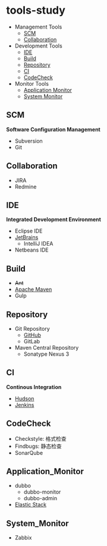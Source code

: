# tools-study

- Management Tools
  - [SCM](#scm)
  - [Collaboration](#collaboration)
- Development Tools
  - [IDE](#ide)
  - [Build](#build)
  - [Repository](#repository)
  - [CI](#ci)
  - [CodeCheck](#codecheck)
- Monitor Tools
  - [Application Monitor](#application_monitor)
  - [System Monitor](#system_monitor)

## SCM
**Software Configuration Management**

- Subversion
- Git

## Collaboration

- JIRA
- Redmine

## IDE
**Integrated Development Environment**

- Eclipse IDE
- [JetBrains](https://www.jetbrains.com/)
  - IntelliJ IDEA
- Netbeans IDE

## Build

- ~~Ant~~
- [Apache Maven](build/maven/Maven.md)
- Gulp

## Repository

- Git Repository
  - [GitHub](https://github.com/shawn0915)
  - GitLab
- Maven Central Repository
  - Sonatype Nexus 3

## CI
**Continous Integration**

- [Hudson](ci/Hudson.md)
- [Jenkins](ci/jenkins/Jenkins.md)

## CodeCheck

- Checkstyle: 格式检查
- Findbugs: 静态检查
- SonarQube

## Application_Monitor

- dubbo
  - dubbo-monitor
  - dubbo-admin
- [Elastic Stack](https://github.com/shawn0915/linux-study/blob/master/devOps/elk/README.md)

## System_Monitor

- Zabbix

